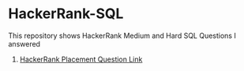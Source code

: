 # HackerRank-SQL

This repository shows HackerRank Medium and Hard SQL Questions I answered

1. [HackerRank Placement Question Link](https://www.hackerrank.com/challenges/placements/problem)
